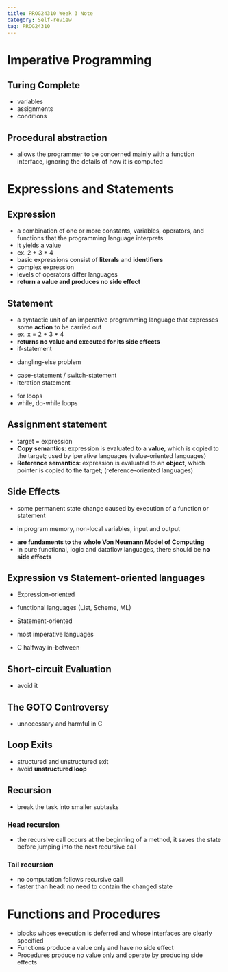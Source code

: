 ```yaml
---
title: PROG24310 Week 3 Note
category: Self-review
tag: PROG24310
---
```


# Imperative Programming
## Turing Complete
* variables
* assignments
* conditions 
## Procedural abstraction
* allows the programmer to be concerned mainly with a function interface, ignoring the details of how it is computed

# Expressions and Statements
## Expression
* a combination of one or more constants, variables, operators, and functions that the programming language interprets
* it yields a value
* ex. 2 + 3 * 4
* basic expressions consist of **literals** and **identifiers**
* complex expression
* levels of operators differ languages
* **return a value and produces no side effect**
## Statement
* a syntactic unit of an imperative programming language that expresses some **action** to be carried out
* ex. x = 2 + 3 * 4
* **returns no value and executed for its side effects**
* if-statement
 - dangling-else problem
* case-statement / switch-statement
* iteration statement
 - for loops
 - while, do-while loops
## Assignment statement
* target = expression
* **Copy semantics**: expression is evaluated to a **value**, which is copied to the target; used by iperative languages (value-oriented languages)
* **Reference semantics**: expression is evaluated to an **object**, which pointer is copied to the target; (reference-oriented languages)
## Side Effects
* some permanent state change caused by execution of a function or statement
 - in program memory, non-local variables, input and output
* **are fundaments to the whole Von Neumann Model of Computing**
* In pure functional, logic and dataflow languages, there should be **no side effects**
## Expression vs Statement-oriented languages
* Expression-oriented
 - functional languages (List, Scheme, ML)
* Statement-oriented
 - most imperative languages
* C halfway in-between
## Short-circuit Evaluation
* avoid it
## The GOTO Controversy
* unnecessary and harmful in C 
## Loop Exits
* structured and unstructured exit
* avoid **unstructured loop**
## Recursion
* break the task into smaller subtasks
### Head recursion
* the recursive call occurs at the beginning of a method, it saves the state before jumping into the next recursive call
### Tail recursion
* no computation follows recursive call
* faster than head: no need to contain the changed state

# Functions and Procedures
* blocks whoes execution is deferred and whose interfaces are clearly specified
* Functions produce a value only and have no side effect
* Procedures produce no value only and operate by producing side effects